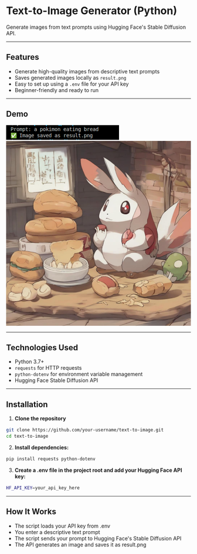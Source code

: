 # Text-to-Image Generator (Python)

Generate images from text prompts using Hugging Face's Stable Diffusion API.

---

## Features

- Generate high-quality images from descriptive text prompts
- Saves generated images locally as `result.png`
- Easy to set up using a `.env` file for your API key
- Beginner-friendly and ready to run

---

## Demo
![prompt](Images/ss.png)
![result](Images/result.png)

---

## Technologies Used

- Python 3.7+
- `requests` for HTTP requests
- `python-dotenv` for environment variable management
- Hugging Face Stable Diffusion API

---

## Installation

1. **Clone the repository**

```bash
git clone https://github.com/your-username/text-to-image.git
cd text-to-image
```
2. **Install dependencies:**
```bash
pip install requests python-dotenv
```
3. **Create a .env file in the project root and add your Hugging Face API key:**
```bash
HF_API_KEY=your_api_key_here
```
---

## How It Works
- The script loads your API key from .env
- You enter a descriptive text prompt
- The script sends your prompt to Hugging Face's Stable Diffusion API
- The API generates an image and saves it as result.png
